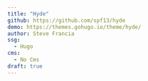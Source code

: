 ```yaml
---
title: "Hyde"
github: https://github.com/spf13/hyde
demo: https://themes.gohugo.io/theme/hyde/
author: Steve Francia
ssg:
  - Hugo
cms:
  - No Cms
draft: true
---
```

